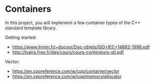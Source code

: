 # Containers
In this project, you will implement a few container types of the C++ standard template library.

Getting started:
* https://www.lirmm.fr/~ducour/Doc-objets/ISO+IEC+14882-1998.pdf
* http://tvaira.free.fr/dev/cours/cours-conteneurs-stl.pdf

Vector:
* https://en.cppreference.com/w/cpp/container/vector
* https://en.cppreference.com/w/cpp/memory/allocator
